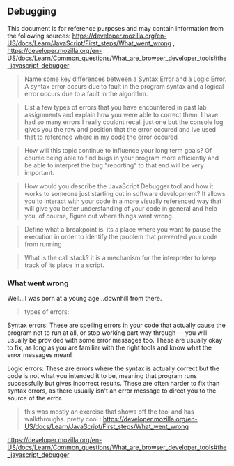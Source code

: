## Debugging

This document is for reference purposes and may contain information from the following sources: https://developer.mozilla.org/en-US/docs/Learn/JavaScript/First_steps/What_went_wrong , https://developer.mozilla.org/en-US/docs/Learn/Common_questions/What_are_browser_developer_tools#the_javascript_debugger

>Name some key differences between a Syntax Error and a Logic Error.
A syntax error occurs due to fault in the program syntax and a logical error occurs due to a fault in the algorithm.

>List a few types of errors that you have encountered in past lab assignments and explain how you were able to correct them.
I have had so many errors I really couldnt recall just one but the console log gives you the row and position that the error occured and Ive used that to reference where in my code the error occured



>How will this topic continue to influence your long term goals?
Of course being able to find bugs in your program more efficiently and be able to interpret the bug "reporting" to that end will be very important.


>How would you describe the JavaScript Debugger tool and how it works to someone just starting out in software development?
It allows you to interact with your code in a more visually referenced way that will give you better understanding of your code in general and help you, of course, figure out where things went wrong.


>Define what a breakpoint is.
its a place where you want to pause the execution in order to identify the problem that prevented your code from running



>What is the call stack?
it is a mechanism for the interpreter to keep track of its place in a script.

### What went wrong

Well...I was born at a young age...downhill from there.

> types of errors:

Syntax errors: These are spelling errors in your code that actually cause the program not to run at all, or stop working part way through — you will usually be provided with some error messages too. These are usually okay to fix, as long as you are familiar with the right tools and know what the error messages mean!

Logic errors: These are errors where the syntax is actually correct but the code is not what you intended it to be, meaning that program runs successfully but gives incorrect results. These are often harder to fix than syntax errors, as there usually isn't an error message to direct you to the source of the error.

>this was mostly an exercise that shows off the tool and has walkthroughs. pretty cool : https://developer.mozilla.org/en-US/docs/Learn/JavaScript/First_steps/What_went_wrong

https://developer.mozilla.org/en-US/docs/Learn/Common_questions/What_are_browser_developer_tools#the_javascript_debugger